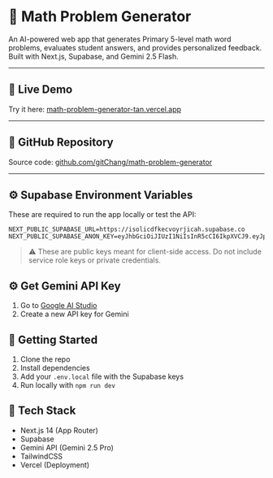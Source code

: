 # 🧠 Math Problem Generator

An AI-powered web app that generates Primary 5-level math word problems, evaluates student answers, and provides personalized feedback. Built with Next.js, Supabase, and Gemini 2.5 Flash.

---

## 🔗 Live Demo

Try it here: [math-problem-generator-tan.vercel.app](https://math-problem-generator-tan.vercel.app)

---

## 📁 GitHub Repository

Source code: [github.com/gitChang/math-problem-generator](https://github.com/gitChang/math-problem-generator)

---

## ⚙️ Supabase Environment Variables

These are required to run the app locally or test the API:

```env
NEXT_PUBLIC_SUPABASE_URL=https://isolicdfkecvoyrjicah.supabase.co
NEXT_PUBLIC_SUPABASE_ANON_KEY=eyJhbGciOiJIUzI1NiIsInR5cCI6IkpXVCJ9.eyJpc3MiOiJzdXBhYmFzZSIsInJlZiI6Imlzb2xpY2Rma2Vjdm95cmppY2FoIiwicm9sZSI6ImFub24iLCJpYXQiOjE3NTk1NzAxNzYsImV4cCI6MjA3NTE0NjE3Nn0.lma8gF8O8IxvfvMEYDrmNxq1hXfO3yvOxgl2lBCqDu4
```

> ⚠️ These are public keys meant for client-side access. Do not include service role keys or private credentials.

## ⚙️ Get Gemini API Key

1. Go to [Google AI Studio](https://aistudio.google.com/app/api-keys)
2. Create a new API key for Gemini

## 🚀 Getting Started

1. Clone the repo
2. Install dependencies
3. Add your `.env.local` file with the Supabase keys
4. Run locally with `npm run dev`

## 🧰 Tech Stack

- Next.js 14 (App Router)
- Supabase
- Gemini API (Gemini 2.5 Pro)
- TailwindCSS
- Vercel (Deployment)
